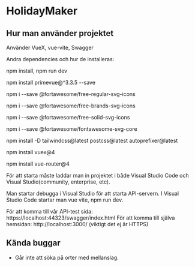 # HolidayMaker

## Hur man använder projektet

Använder VueX, vue-vite, Swagger

Andra dependencies och hur de installeras: 

npm install, npm run dev

npm install primevue@^3.3.5 --save

npm i --save @fortawesome/free-regular-svg-icons

npm i --save @fortawesome/free-brands-svg-icons

npm i --save @fortawesome/free-solid-svg-icons

npm i --save @fortawesome/fontawesome-svg-core

npm install -D tailwindcss@latest postcss@latest autoprefixer@latest

npm install vuex@4

npm install vue-router@4



För att starta måste laddar man in projektet i både Visual Studio Code och Visual Studio(community, enterprise, etc).

Man startar debugga i Visual Studio för att starta API-servern. I Visual Studio Code startar man vue vite, npm run dev.

För att komma till vår API-test sida: https://localhost:44323/swagger/index.html 
För att komma till själva hemsidan: http://localhost:3000/ (viktigt det ej är HTTPS)

## Kända buggar

* Går inte att söka på orter med mellanslag.